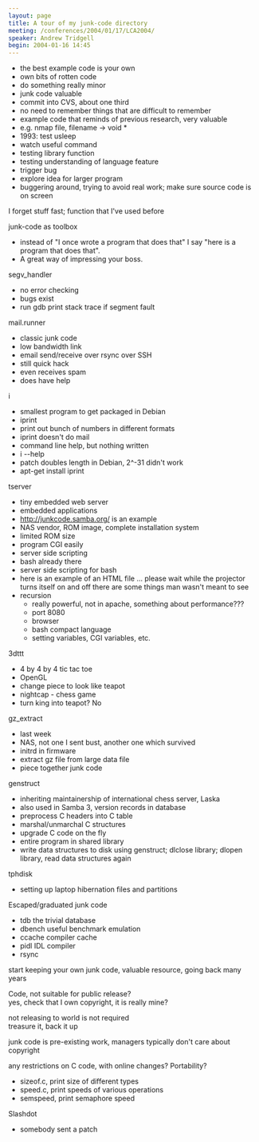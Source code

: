 ```yaml
---
layout: page
title: A tour of my junk-code directory
meeting: /conferences/2004/01/17/LCA2004/
speaker: Andrew Tridgell
begin: 2004-01-16 14:45
---
```

* the best example code is your own
* own bits of rotten code
* do something really minor
* junk code valuable
* commit into CVS, about one third
* no need to remember things that are difficult to remember
* example code that reminds of previous research, very valuable
* e.g. nmap file, filename -> void *
* 1993: test usleep
* watch useful command
* testing library function
* testing understanding of language feature
* trigger bug
* explore idea for larger program
* buggering around, trying to avoid real work; make sure source code is on screen

I forget stuff fast;
function that I've used before

junk-code as toolbox

* instead of "I once wrote a program that does that" I say "here is a program that does that".
* A great way of impressing your boss.

segv\_handler

* no error checking
* bugs exist
* run gdb print stack trace if segment fault

mail.runner

* classic junk code
* low bandwidth link
* email send/receive over rsync over SSH
* still quick hack
* even receives spam
* does have help

i

* smallest program to get packaged in Debian
* iprint
* print out bunch of numbers in different formats
* iprint doesn't do mail
* command line help, but nothing written
* i --help
* patch doubles length in Debian, 2^-31 didn't work
* apt-get install iprint

tserver

* tiny embedded web server
* embedded applications
* http://junkcode.samba.org/ is an example
* NAS vendor, ROM image, complete installation system
* limited ROM size
* program CGI easily
* server side scripting
* bash already there
* server side scripting for bash
* here is an example of an HTML file
                ... please wait while the projector turns itself on and off
                there are some things man wasn't meant to see
* recursion
  * really powerful, not in apache, something about performance???
  * port 8080
  * browser
  * bash compact language
  * setting variables, CGI variables, etc.

3dttt

* 4 by 4 by 4  tic tac toe
* OpenGL
* change piece to look like teapot
* nightcap - chess game
* turn king into teapot? No

gz\_extract

* last week
* NAS, not one I sent bust, another one which survived
* initrd in firmware
* extract gz file from large data file
* piece together junk code

genstruct

* inheriting maintainership of international chess server, Laska
* also used in Samba 3, version records in database
* preprocess C headers into C table
* marshal/unmarchal C structures
* upgrade C code on the fly
* entire program in shared library
* write data structures to disk using genstruct; dlclose library; dlopen library, read data structures again

tphdisk

* setting up laptop hibernation files and partitions

Escaped/graduated junk code

* tdb     the trivial database
* dbench  useful benchmark emulation
* ccache  compiler cache
* pidl    IDL compiler
* rsync

start keeping your own junk code, valuable resource, going back many years

Code, not suitable for public release?  
yes, check that I own copyright, it is really mine?

not releasing to world is not required  
treasure it, back it up

junk code is pre-existing work, managers typically don't care about copyright

any restrictions on C code, with online changes? Portability?

* sizeof.c, print size of different types
* speed.c, print speeds of various operations
* semspeed, print semaphore speed

Slashdot

* somebody sent a patch
